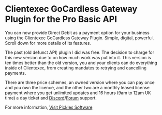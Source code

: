 Clientexec GoCardless Gateway Plugin for the Pro Basic API
==========================================================

You can now provide Direct Debit as a payment option for your business using the Clientexec GoCardless Gateway Plugin. Simple, digital, powerful. Scroll down for more details of its features.

The past (old defunct API) plugin I did was free. The decision to charge for this new version due to on how much work was put into it. This version is ten times better than the old version, you and your clients can do everything inside of Clientexec, from creating mandates to retrying and cancelling payments.

There are three price schemes, an owned version where you can pay once and you own the licence, and the other two are a monthly leased license payment where you get unlimited updates and 16 hours (9am to 12am UK time) a day ticket and
[Discord](https://discord.gg/EjJdn7U)/[Forum](https://www.picklessoftware.co.uk/forums) support.

For more information, [Visit Pickles Software](https://www.picklessoftware.co.uk/clientexec-gocardless-gateway-plugin.php)

